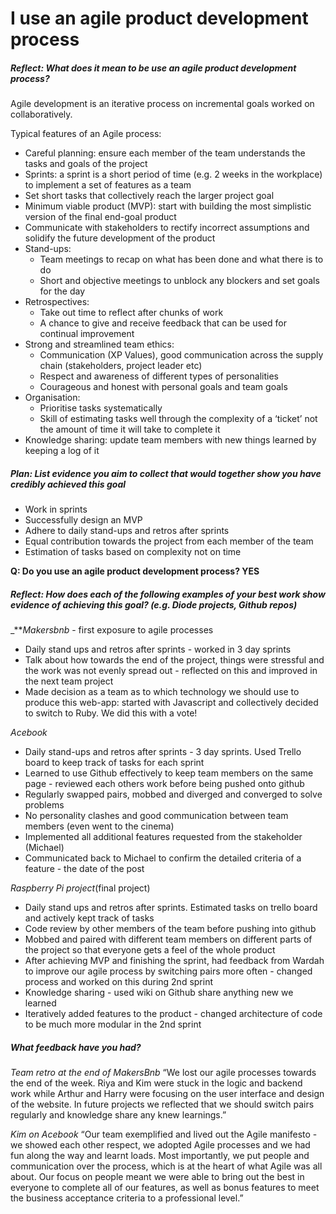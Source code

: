 # I use an agile product development process

##### Reflect: What does it mean to be use an agile product development process?
Agile development is an iterative process on incremental goals worked on collaboratively.

Typical features of an Agile process:
- Careful planning: ensure each member of the team understands the tasks and goals of the project
- Sprints: a sprint is a short period of time (e.g. 2 weeks in the workplace) to implement a set of features as a team
- Set short tasks that collectively reach the larger project goal
- Minimum viable product (MVP): start with building the most simplistic version of the final end-goal product
- Communicate with stakeholders to rectify incorrect assumptions and solidify the future development of the product
- Stand-ups:
  - Team meetings to recap on what has been done and what there is to do
  - Short and objective meetings to unblock any blockers and set goals for the day
- Retrospectives:
  - Take out time to reflect after chunks of work
  - A chance to give and receive feedback that can be used for continual improvement
- Strong and streamlined team ethics:
  - Communication (XP Values), good communication across the supply chain (stakeholders, project leader etc)
  - Respect and awareness of different types of personalities
  - Courageous and honest with personal goals and team goals
- Organisation:
  - Prioritise tasks systematically
  - Skill of estimating tasks well through the complexity of a ‘ticket’ not the amount of time it will take to complete it
- Knowledge sharing: update team members with new things learned by keeping a log of it


##### Plan: List evidence you aim to collect that would together show you have credibly achieved this goal

- Work in sprints
- Successfully design an MVP
- Adhere to daily stand-ups and retros after sprints
- Equal contribution towards the project from each member of the team
- Estimation of tasks based on complexity not on time

**Q: Do you use an agile product development process? YES**

##### Reflect: How does each of the following examples of your best work show evidence of achieving this goal? (e.g. Diode projects, Github repos)

_**_Makersbnb_ - first exposure to agile processes
- Daily stand ups and retros after sprints - worked in 3 day sprints
- Talk about how towards the end of the project, things were stressful and the work was not evenly spread out - reflected on this and improved in the next team project
- Made decision as a team as to which technology we should use to produce this web-app: started with Javascript and collectively decided to switch to Ruby. We did this with a vote!

_Acebook_
- Daily stand-ups and retros after sprints - 3 day sprints. Used Trello board to keep track of tasks for each sprint
- Learned to use Github effectively to keep team members on the same page - reviewed each others work before being pushed onto github
- Regularly swapped pairs, mobbed and diverged and converged to solve problems
- No personality clashes and good communication between team members (even went to the cinema)
- Implemented all additional features requested from the stakeholder (Michael)
- Communicated back to Michael to confirm the detailed criteria of a feature - the date of the post

_Raspberry Pi project_(final project)
- Daily stand ups and retros after sprints. Estimated tasks on trello board and actively kept track of tasks
- Code review by other members of the team before pushing into github
- Mobbed and paired with different team members on different parts of the project so that everyone gets a feel of the whole product
- After achieving MVP and finishing the sprint, had feedback from Wardah to improve our agile process by switching pairs more often - changed process and worked on this during 2nd sprint
- Knowledge sharing - used wiki on Github share anything new we learned
- Iteratively added features to the product - changed architecture of code to be much more modular in the 2nd sprint

##### What feedback have you had?

_Team retro at the end of MakersBnb_ “We lost our agile processes towards the end of the week. Riya and Kim were stuck in the logic and backend work while Arthur and Harry were focusing on the user interface and design of the website. In future projects we reflected that we should switch pairs regularly and knowledge share any knew learnings.”

_Kim on Acebook_ “Our team exemplified and lived out the Agile manifesto - we showed each other respect, we adopted Agile processes and we had fun along the way and learnt loads. Most importantly, we put people and communication over the process, which is at the heart of what Agile was all about. Our focus on people meant we were able to bring out the best in everyone to complete all of our features, as well as bonus features to meet the business acceptance criteria to a professional level.”
